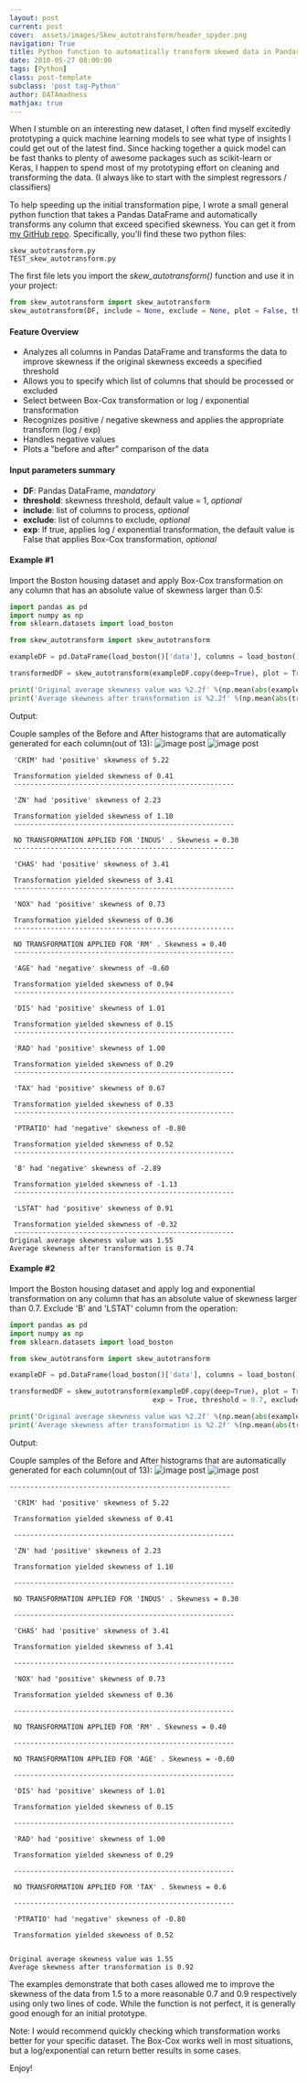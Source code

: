 ```yaml
---
layout: post
current: post
cover:  assets/images/Skew_autotransform/header_spyder.png
navigation: True
title: Python function to automatically transform skewed data in Pandas DataFrame
date: 2018-05-27 08:00:00
tags: [Python]
class: post-template
subclass: 'post tag-Python'
author: DATAmadness
mathjax: true
---
```


When I stumble on an interesting new dataset, I often find myself excitedly prototyping a quick machine learning models to see what type of insights I could get out of the latest find. Since hacking together a quick model can be fast thanks to plenty of awesome packages such as scikit-learn or Keras, I happen to spend most of my prototyping effort on cleaning and transforming the data. (I always like to start with the simplest regressors / classifiers)

To help speeding up the initial transformation pipe, I wrote a small general python function that takes a Pandas DataFrame and automatically transforms any column that exceed specified skewness. You can get it from [my GitHub repo](https://github.com/datamadness/Automatic-skewness-transformation-for-Pandas-DataFrame). Specifically, you'll find these two python files:

`skew_autotransform.py`<br>
`TEST_skew_autotransform.py`

The first file lets you import the *skew_autotransform()* function and use it in your project:
```python
from skew_autotransform import skew_autotransform
skew_autotransform(DF, include = None, exclude = None, plot = False, threshold = 1, exp = False)
```

#### Feature Overview

* Analyzes all columns in Pandas DataFrame and transforms the data to improve skewness if the original skewness exceeds a specified threshold
* Allows you to specify which list of columns that should be processed or excluded
* Select between Box-Cox transformation or log / exponential transformation
* Recognizes positive / negative skewness and applies the appropriate transform (log / exp)
* Handles negative values
* Plots a "before and after" comparison of the data

#### Input parameters summary
* **DF**: Pandas DataFrame, *mandatory*
* **threshold**: skewness threshold, default value = 1, *optional*
* **include**: list of columns to process, *optional*
* **exclude**: list of columns to exclude, *optional*
* **exp**: If true, applies log / exponential transformation, the default value is False that applies Box-Cox transformation, *optional*

#### Example #1
Import the Boston housing dataset and apply Box-Cox transformation on any column that has an absolute value of skewness larger than 0.5:

```python
import pandas as pd
import numpy as np
from sklearn.datasets import load_boston

from skew_autotransform import skew_autotransform

exampleDF = pd.DataFrame(load_boston()['data'], columns = load_boston()['feature_names'].tolist())

transformedDF = skew_autotransform(exampleDF.copy(deep=True), plot = True, exp = False, threshold = 0.5)

print('Original average skewness value was %2.2f' %(np.mean(abs(exampleDF.skew()))))
print('Average skewness after transformation is %2.2f' %(np.mean(abs(transformedDF.skew()))))
```

Output:

Couple samples of the Before and After histograms that are automatically generated for each column(out of 13):
![image post](/assets/images/Skew_autotransform/example1_CRIM.png)
![image post](/assets/images/Skew_autotransform/example1_DIS.png)
<pre><code class="nohighlight"> 'CRIM' had 'positive' skewness of 5.22

 Transformation yielded skewness of 0.41
 ------------------------------------------------------

 'ZN' had 'positive' skewness of 2.23

 Transformation yielded skewness of 1.10
 ------------------------------------------------------

 NO TRANSFORMATION APPLIED FOR 'INDUS' . Skewness = 0.30
 ------------------------------------------------------

 'CHAS' had 'positive' skewness of 3.41

 Transformation yielded skewness of 3.41
 ------------------------------------------------------

 'NOX' had 'positive' skewness of 0.73

 Transformation yielded skewness of 0.36
 ------------------------------------------------------

 NO TRANSFORMATION APPLIED FOR 'RM' . Skewness = 0.40
 ------------------------------------------------------

 'AGE' had 'negative' skewness of -0.60

 Transformation yielded skewness of 0.94
 ------------------------------------------------------

 'DIS' had 'positive' skewness of 1.01

 Transformation yielded skewness of 0.15
 ------------------------------------------------------

 'RAD' had 'positive' skewness of 1.00

 Transformation yielded skewness of 0.29
 ------------------------------------------------------

 'TAX' had 'positive' skewness of 0.67

 Transformation yielded skewness of 0.33
 ------------------------------------------------------

 'PTRATIO' had 'negative' skewness of -0.80

 Transformation yielded skewness of 0.52
 ------------------------------------------------------

 'B' had 'negative' skewness of -2.89

 Transformation yielded skewness of -1.13
 ------------------------------------------------------

 'LSTAT' had 'positive' skewness of 0.91

 Transformation yielded skewness of -0.32
 ------------------------------------------------------
Original average skewness value was 1.55
Average skewness after transformation is 0.74
</code></pre>

#### Example #2
Import the Boston housing dataset and apply log and exponential transformation on any column that has an absolute value of skewness larger than 0.7. Exclude 'B' and 'LSTAT' column from the operation:

```python
import pandas as pd
import numpy as np
from sklearn.datasets import load_boston

from skew_autotransform import skew_autotransform

exampleDF = pd.DataFrame(load_boston()['data'], columns = load_boston()['feature_names'].tolist())

transformedDF = skew_autotransform(exampleDF.copy(deep=True), plot = True, 
                                   exp = True, threshold = 0.7, exclude = ['B','LSTAT'])

print('Original average skewness value was %2.2f' %(np.mean(abs(exampleDF.skew()))))
print('Average skewness after transformation is %2.2f' %(np.mean(abs(transformedDF.skew()))))
```

Output:

Couple samples of the Before and After histograms that are automatically generated for each column(out of 13):
![image post](/assets/images/Skew_autotransform/example1_DIS_exp.png)
![image post](/assets/images/Skew_autotransform/example1_PTRATIO_exp.png)
 <pre><code class="nohighlight">------------------------------------------------------

 'CRIM' had 'positive' skewness of 5.22

 Transformation yielded skewness of 0.41

 ------------------------------------------------------

 'ZN' had 'positive' skewness of 2.23

 Transformation yielded skewness of 1.10

 ------------------------------------------------------

 NO TRANSFORMATION APPLIED FOR 'INDUS' . Skewness = 0.30

 ------------------------------------------------------

 'CHAS' had 'positive' skewness of 3.41

 Transformation yielded skewness of 3.41

 ------------------------------------------------------

 'NOX' had 'positive' skewness of 0.73

 Transformation yielded skewness of 0.36

 ------------------------------------------------------

 NO TRANSFORMATION APPLIED FOR 'RM' . Skewness = 0.40

 ------------------------------------------------------

 NO TRANSFORMATION APPLIED FOR 'AGE' . Skewness = -0.60

 ------------------------------------------------------

 'DIS' had 'positive' skewness of 1.01

 Transformation yielded skewness of 0.15

 ------------------------------------------------------

 'RAD' had 'positive' skewness of 1.00

 Transformation yielded skewness of 0.29

 ------------------------------------------------------

 NO TRANSFORMATION APPLIED FOR 'TAX' . Skewness = 0.6

 ------------------------------------------------------

 'PTRATIO' had 'negative' skewness of -0.80

 Transformation yielded skewness of 0.52


Original average skewness value was 1.55
Average skewness after transformation is 0.92
</code></pre>


The examples demonstrate that both cases allowed me to improve the skewness of the data from 1.5 to a more reasonable 0.7 and 0.9 respectively using only two lines of code. While the function is not perfect, it is generally good enough for an initial prototype. 

Note: I would recommend quickly checking which transformation works better for your specific dataset. The Box-Cox works well in most situations, but a log/exponential can return better results in some cases.

Enjoy!